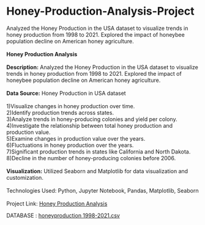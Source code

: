 # Honey-Production-Analysis-Project <BR>
Analyzed the Honey Production in the USA dataset to visualize trends in honey production from 1998 to 2021. Explored the impact of honeybee population decline on American honey agriculture.<BR>
<BR>
**Honey Production Analysis**<BR>
<BR>
**Description:** Analyzed the Honey Production in the USA dataset to visualize trends in honey production from 1998 to 2021. Explored the impact of honeybee population decline on American honey agriculture.<BR>
<BR>
**Data Source:** Honey Production in USA dataset<BR>
<BR>
1)Visualize changes in honey production over time.<BR>
2)Identify production trends across states.<BR>
3)Analyze trends in honey-producing colonies and yield per colony.<BR>
4)Investigate the relationship between total honey production and production value.<BR>
5)Examine changes in production value over the years.<BR>
6)Fluctuations in honey production over the years.<BR>
7)Significant production trends in states like California and North Dakota.<BR>
8)Decline in the number of honey-producing colonies before 2006.<BR>
<BR>
**Visualization:**  Utilized Seaborn and Matplotlib for data visualization and customization.<BR>
<BR>
Technologies Used: Python, Jupyter Notebook, Pandas, Matplotlib, Seaborn<BR>
<BR>
Project Link: [Honey Production Analysis](https://github.com/parikshit0007/Honey-Production-Analysis-Project/blob/main/Honey%20Production%20Analysis%20Project.ipynb)<BR>

DATABASE : [honeyproduction 1998-2021.csv](https://github.com/parikshit0007/Honey-Production-Analysis-Project/blob/main/honeyproduction%201998-2021.csv)

